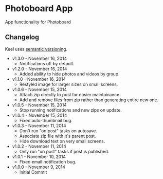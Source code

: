 # Photoboard App

App functionality for Photoboard



## Changelog

Keel uses [semantic versioning](http://semver.org/).

* v1.3.0 - November 16, 2014
	* Notifications off by default.
* v1.2.0 - November 16, 2014
	* Added ability to hide photos and videos by group.
* v1.1.0 - November 16, 2014
	* Restyled image for larger sizes on small screens.
* v1.0.6 - November 15, 2014
	* Attach zip directly to post for easier maintainance.
	* Add and remove files from zip rather than generating entire new one.
* v1.0.5 - November 15, 2014
	* Stop running notifications and new zips on update.
* v1.0.4 - November 15, 2014
	* Fixed auto-thumbnail bug.
* v1.0.3 - November 11, 2014
	* Don't run "on post" tasks on autosave.
	* Associate zip file with it's parent post.
	* Hide download text on very small screens.
* v1.0.2 - November 11, 2014
	* Only run "on post" tasks if post is published.
* v1.0.1 - November 10, 2014
	* Fixed email notification bug.
* v1.0.0 - November 9, 2014
	* Initial Commit
